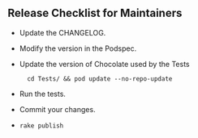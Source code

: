 ## Release Checklist for Maintainers

* Update the CHANGELOG.

* Modify the version in the Podspec.

* Update the version of Chocolate used by the Tests

    	cd Tests/ && pod update --no-repo-update

* Run the tests.

* Commit your changes.

* `rake publish`
